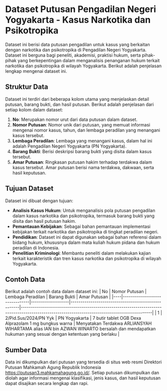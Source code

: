# Dataset Putusan Pengadilan Negeri Yogyakarta - Kasus Narkotika dan Psikotropika

Dataset ini berisi data putusan pengadilan untuk kasus yang berkaitan dengan narkotika dan psikotropika di Pengadilan Negeri Yogyakarta. Dataset ini berguna bagi peneliti, akademisi, praktisi hukum, serta pihak-pihak yang berkepentingan dalam menganalisis penanganan hukum terkait narkotika dan psikotropika di wilayah Yogyakarta. Berikut adalah penjelasan lengkap mengenai dataset ini.

## Struktur Data
Dataset ini terdiri dari beberapa kolom utama yang menjelaskan detail putusan, barang bukti, dan hasil putusan. Berikut adalah penjelasan dari setiap kolom dalam dataset:
1. **No**: Merupakan nomor urut dari data putusan dalam dataset.
2. **Nomor Putusan**: Nomor unik dari putusan, yang memuat informasi mengenai nomor kasus, tahun, dan lembaga peradilan yang menangani kasus tersebut.
3. **Lembaga Peradilan**: Lembaga yang menangani kasus, dalam hal ini adalah Pengadilan Negeri Yogyakarta (PN Yogyakarta).
4. **Barang Bukti**: Berisi deskripsi barang bukti yang disita dalam kasus tersebut.
5. **Amar Putusan**: Ringkasan putusan hakim terhadap terdakwa dalam kasus tersebut. Amar putusan berisi nama terdakwa, dakwaan, serta hasil keputusan.

## Tujuan Dataset
Dataset ini dibuat dengan tujuan:
- **Analisis Kasus Hukum**: Untuk menganalisis pola putusan pengadilan dalam kasus narkotika dan psikotropika, termasuk barang bukti yang disita dan hasil putusan hakim.
- **Pemantauan Kebijakan**: Sebagai bahan pemantauan implementasi kebijakan terkait narkotika dan psikotropika di tingkat peradilan negeri.
- **Pendidikan**: Dataset ini dapat digunakan sebagai bahan referensi dalam bidang hukum, khususnya dalam mata kuliah hukum pidana dan hukum peradilan di Indonesia.
- **Penelitian Kriminologi**: Membantu peneliti dalam melakukan kajian terkait karakteristik dan tren kasus narkotika dan psikotropika di wilayah Yogyakarta.

## Contoh Data
Berikut adalah contoh data dalam dataset ini:
| No | Nomor Putusan                | Lembaga Peradilan | Barang Bukti                                       | Amar Putusan                                                                                                                                  |
|----|-------------------------------|-------------------|----------------------------------------------------|-----------------------------------------------------------------------------------------------------------------------------------------------|
| 1  | 2/Pid.Sus/2024/PN Yyk         | PN Yogyakarta    | 7 butir tablet OGB Dexa Alprazolam 1 mg bungkus warna | Menyatakan Terdakwa ARLIANSYAH WIHARTAMA alias IAN bin AZWAN WINARTO bersalah dan mendapatkan hukuman yang sesuai dengan ketentuan yang berlaku |

## Sumber Data
Data ini dikumpulkan dari putusan yang tersedia di situs web resmi Direktori Putusan Mahkamah Agung Republik Indonesia  https://putusan3.mahkamahagung.go.id/. Setiap putusan dikumpulkan dan diolah agar informasi mengenai klasifikasi, jenis kasus, dan hasil keputusan dapat disajikan secara lengkap dan rapi.
